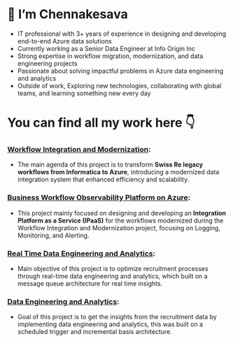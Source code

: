
# 👋 I’m Chennakesava

- IT professional with 3+ years of experience in designing and developing end-to-end Azure data solutions
- Currently working as a Senior Data Engineer at Info Origin Inc
- Strong expertise in workflow migration, modernization, and data engineering projects
- Passionate about solving impactful problems in Azure data engineering and analytics
- Outside of work, Exploring new technologies, collaborating with global teams, and learning something new every day
# You can find all my work here :point_down:
### [Workflow Integration and Modernization](https://github.com/Chennakesava-Avvaru/Workflow-Integration-and-Modernization):
- The main agenda of this project is to transform **Swiss Re legacy workflows from Informatica to Azure**, introducing a modernized data integration system that enhanced efficiency and scalability.
### [Business Workflow Observability Platform on Azure](https://github.com/Chennakesava-Avvaru/Business-Workflow-Observability-Platform-on-Azure):
- This project mainly focused on designing and developing an **Integration Platform as a Service (IPaaS)** for the workflows modernized during the Workflow Integration and Modernization project, focusing on Logging, Monitoring, and Alerting.
### [Real Time Data Engineering and Analytics](https://github.com/Chennakesava-Avvaru/Real-Time-Data-Engineering-and-Analytics-Platform):
- Main objective of this project is to optimize recruitment processes through real-time data engineering and analytics, which built on a message queue architecture for real time insights.
### [Data Engineering and Analytics](https://github.com/Chennakesava-Avvaru/Data-Engineering-and-Analytics-Platform):
- Goal of this project is to get the insights from the recruitment data by implementing data engineering and analytics, this was built on a scheduled trigger and incremental basis architecture.

